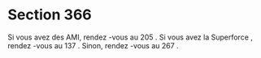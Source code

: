 # Section 366

Si vous avez des AMI, rendez -vous au  205 . Si vous avez la Superforce , rendez -vous au
137 . Sinon, rendez -vous au  267 .